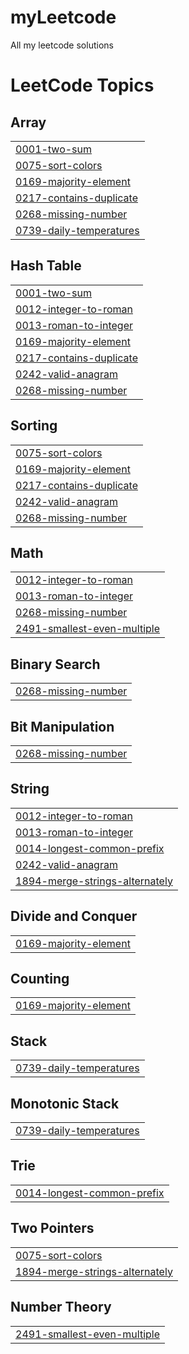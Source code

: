 # myLeetcode
All my leetcode solutions

<!---LeetCode Topics Start-->
# LeetCode Topics
## Array
|  |
| ------- |
| [0001-two-sum](https://github.com/Adehwam21/myLeetcode/tree/master/0001-two-sum) |
| [0075-sort-colors](https://github.com/Adehwam21/myLeetcode/tree/master/0075-sort-colors) |
| [0169-majority-element](https://github.com/Adehwam21/myLeetcode/tree/master/0169-majority-element) |
| [0217-contains-duplicate](https://github.com/Adehwam21/myLeetcode/tree/master/0217-contains-duplicate) |
| [0268-missing-number](https://github.com/Adehwam21/myLeetcode/tree/master/0268-missing-number) |
| [0739-daily-temperatures](https://github.com/Adehwam21/myLeetcode/tree/master/0739-daily-temperatures) |
## Hash Table
|  |
| ------- |
| [0001-two-sum](https://github.com/Adehwam21/myLeetcode/tree/master/0001-two-sum) |
| [0012-integer-to-roman](https://github.com/Adehwam21/myLeetcode/tree/master/0012-integer-to-roman) |
| [0013-roman-to-integer](https://github.com/Adehwam21/myLeetcode/tree/master/0013-roman-to-integer) |
| [0169-majority-element](https://github.com/Adehwam21/myLeetcode/tree/master/0169-majority-element) |
| [0217-contains-duplicate](https://github.com/Adehwam21/myLeetcode/tree/master/0217-contains-duplicate) |
| [0242-valid-anagram](https://github.com/Adehwam21/myLeetcode/tree/master/0242-valid-anagram) |
| [0268-missing-number](https://github.com/Adehwam21/myLeetcode/tree/master/0268-missing-number) |
## Sorting
|  |
| ------- |
| [0075-sort-colors](https://github.com/Adehwam21/myLeetcode/tree/master/0075-sort-colors) |
| [0169-majority-element](https://github.com/Adehwam21/myLeetcode/tree/master/0169-majority-element) |
| [0217-contains-duplicate](https://github.com/Adehwam21/myLeetcode/tree/master/0217-contains-duplicate) |
| [0242-valid-anagram](https://github.com/Adehwam21/myLeetcode/tree/master/0242-valid-anagram) |
| [0268-missing-number](https://github.com/Adehwam21/myLeetcode/tree/master/0268-missing-number) |
## Math
|  |
| ------- |
| [0012-integer-to-roman](https://github.com/Adehwam21/myLeetcode/tree/master/0012-integer-to-roman) |
| [0013-roman-to-integer](https://github.com/Adehwam21/myLeetcode/tree/master/0013-roman-to-integer) |
| [0268-missing-number](https://github.com/Adehwam21/myLeetcode/tree/master/0268-missing-number) |
| [2491-smallest-even-multiple](https://github.com/Adehwam21/myLeetcode/tree/master/2491-smallest-even-multiple) |
## Binary Search
|  |
| ------- |
| [0268-missing-number](https://github.com/Adehwam21/myLeetcode/tree/master/0268-missing-number) |
## Bit Manipulation
|  |
| ------- |
| [0268-missing-number](https://github.com/Adehwam21/myLeetcode/tree/master/0268-missing-number) |
## String
|  |
| ------- |
| [0012-integer-to-roman](https://github.com/Adehwam21/myLeetcode/tree/master/0012-integer-to-roman) |
| [0013-roman-to-integer](https://github.com/Adehwam21/myLeetcode/tree/master/0013-roman-to-integer) |
| [0014-longest-common-prefix](https://github.com/Adehwam21/myLeetcode/tree/master/0014-longest-common-prefix) |
| [0242-valid-anagram](https://github.com/Adehwam21/myLeetcode/tree/master/0242-valid-anagram) |
| [1894-merge-strings-alternately](https://github.com/Adehwam21/myLeetcode/tree/master/1894-merge-strings-alternately) |
## Divide and Conquer
|  |
| ------- |
| [0169-majority-element](https://github.com/Adehwam21/myLeetcode/tree/master/0169-majority-element) |
## Counting
|  |
| ------- |
| [0169-majority-element](https://github.com/Adehwam21/myLeetcode/tree/master/0169-majority-element) |
## Stack
|  |
| ------- |
| [0739-daily-temperatures](https://github.com/Adehwam21/myLeetcode/tree/master/0739-daily-temperatures) |
## Monotonic Stack
|  |
| ------- |
| [0739-daily-temperatures](https://github.com/Adehwam21/myLeetcode/tree/master/0739-daily-temperatures) |
## Trie
|  |
| ------- |
| [0014-longest-common-prefix](https://github.com/Adehwam21/myLeetcode/tree/master/0014-longest-common-prefix) |
## Two Pointers
|  |
| ------- |
| [0075-sort-colors](https://github.com/Adehwam21/myLeetcode/tree/master/0075-sort-colors) |
| [1894-merge-strings-alternately](https://github.com/Adehwam21/myLeetcode/tree/master/1894-merge-strings-alternately) |
## Number Theory
|  |
| ------- |
| [2491-smallest-even-multiple](https://github.com/Adehwam21/myLeetcode/tree/master/2491-smallest-even-multiple) |
<!---LeetCode Topics End-->